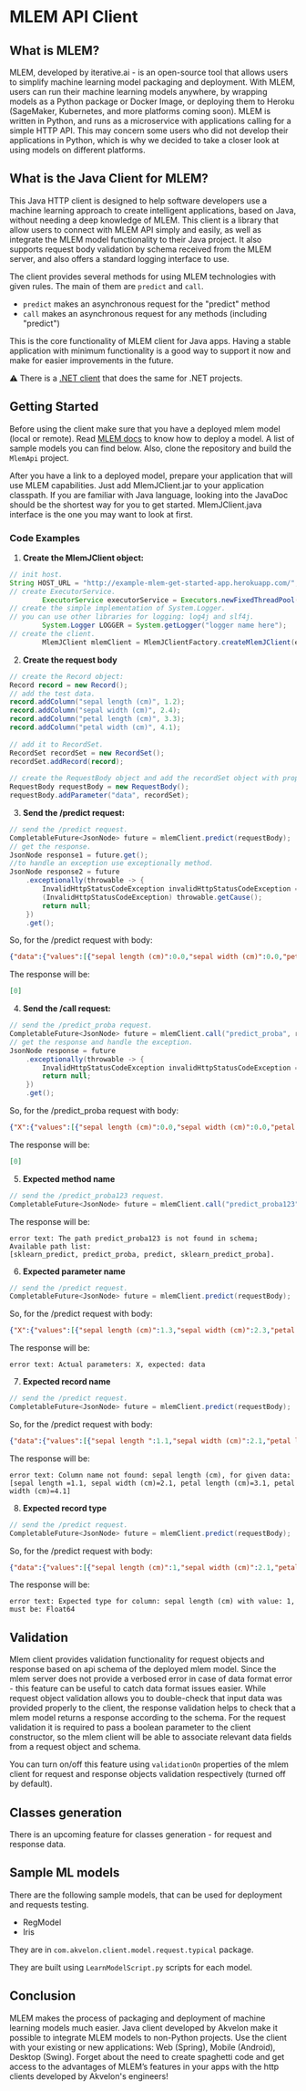 # MLEM API Client

## What is MLEM?

MLEM, developed by iterative.ai - is an open-source tool that allows users to simplify machine learning model packaging and deployment. With MLEM, users can run their machine learning models anywhere, by wrapping models as a Python package or Docker Image, or deploying them to Heroku (SageMaker, Kubernetes, and more platforms coming soon).
MLEM is written in Python, and runs as a microservice with applications calling for a simple HTTP API. This may concern some users who did not develop their applications in Python, which is why we decided to take a closer look at using models on different platforms.


## What is the Java Client for MLEM?

This Java HTTP client is designed to help software developers use a machine learning approach to create intelligent applications, based on Java, without needing a deep knowledge of MLEM. This client is a library that allow users to connect with MLEM API simply and easily, as well as integrate the MLEM model functionality to their Java project. It also supports request body validation by schema received from the MLEM server, and also offers a standard logging interface to use.

The client provides several methods for using MLEM technologies with given rules. The main of them are `predict` and `call`.
- `predict` makes an asynchronous request for the "predict" method
- `call` makes an asynchronous request for any methods (including "predict")

This is the core functionality of MLEM client for Java apps. Having a stable application with minimum functionality is a good way to support it now and make for easier improvements in the future.

⚠️ There is a [.NET client](https://gitlab.akvelon.net/sdc/mlem-c-sharp/mlem-c-sharp) that does the same for .NET projects.

## Getting Started
Before using the client make sure that you have a deployed mlem model (local or remote). Read [MLEM docs](https://mlem.ai/doc/get-started) to know how to deploy a model. A list of sample models you can find below. Also, clone the repository and build the `MlemApi` project.

After you have a link to a deployed model, prepare your application that will use MLEM capabilities. Just add MlemJClient.jar to your application classpath.
If you are familiar with Java language, looking into the JavaDoc should be the shortest way for you to get started.
MlemJClient.java interface is the one you may want to look at first.


### Code Examples

1) **Create the MlemJClient object:**<br>

```java
// init host.
String HOST_URL = "http://example-mlem-get-started-app.herokuapp.com/";
// create ExecutorService.
        ExecutorService executorService = Executors.newFixedThreadPool(10);
// create the simple implementation of System.Logger.
// you can use other libraries for logging: log4j and slf4j.        
        System.Logger LOGGER = System.getLogger("logger name here");
// create the client.
        MlemJClient mlemClient = MlemJClientFactory.createMlemJClient(executorService,HOST_URL,LOGGER);
```

2) **Create the request body**

```java 
// create the Record object:
Record record = new Record();
// add the test data.
record.addColumn("sepal length (cm)", 1.2);
record.addColumn("sepal width (cm)", 2.4);
record.addColumn("petal length (cm)", 3.3);
record.addColumn("petal width (cm)", 4.1);
   
// add it to RecordSet.
RecordSet recordSet = new RecordSet();
recordSet.addRecord(record);
 
// create the RequestBody object and add the recordSet object with property "data".
RequestBody requestBody = new RequestBody();
requestBody.addParameter("data", recordSet);
 ```

3) **Send the /predict request:**

```java 
// send the /predict request.
CompletableFuture<JsonNode> future = mlemClient.predict(requestBody);
// get the response.
JsonNode response1 = future.get();
//to handle an exception use exceptionally method.
JsonNode response2 = future
    .exceptionally(throwable -> {
        InvalidHttpStatusCodeException invalidHttpStatusCodeException = 
        (InvalidHttpStatusCodeException) throwable.getCause();
        return null;
    })
    .get();
```
So, for the /predict request with body:
```json
{"data":{"values":[{"sepal length (cm)":0.0,"sepal width (cm)":0.0,"petal length (cm)":0.0,"petal width (cm)":0.0}]}}
```
The response will be:
```json 
[0]
```

4) **Send the /call request:**
```java 
// send the /predict_proba request.
CompletableFuture<JsonNode> future = mlemClient.call("predict_proba", requestBody);
// get the response and handle the exception.
JsonNode response = future
    .exceptionally(throwable -> {
        InvalidHttpStatusCodeException invalidHttpStatusCodeException = (InvalidHttpStatusCodeException) throwable.getCause();
        return null;
    })
    .get();
```
So, for the /predict_proba request with body:
```json
{"X":{"values":[{"sepal length (cm)":0.0,"sepal width (cm)":0.0,"petal length (cm)":0.0,"petal width (cm)":0.0}]}}
```
The response will be:
```json 
[0]
```

5) **Expected method name**
```java 
// send the /predict_proba123 request.
CompletableFuture<JsonNode> future = mlemClient.call("predict_proba123", requestBody);
```
The response will be:
```text 
error text: The path predict_proba123 is not found in schema; Available path list: 
[sklearn_predict, predict_proba, predict, sklearn_predict_proba].
```
6) **Expected parameter name**
```java 
// send the /predict request.
CompletableFuture<JsonNode> future = mlemClient.predict(requestBody);
```
So, for the /predict request with body:
```json
{"X":{"values":[{"sepal length (cm)":1.3,"sepal width (cm)":2.3,"petal length (cm)":3.4,"petal width (cm)":4.7}]}}
```
The response will be:
```text 
error text: Actual parameters: X, expected: data
```
7) **Expected record name**
```java 
// send the /predict request.
CompletableFuture<JsonNode> future = mlemClient.predict(requestBody);
```
So, for the /predict request with body:
```json
{"data":{"values":[{"sepal length ":1.1,"sepal width (cm)":2.1,"petal length (cm)":3.1,"petal width (cm)":4.1}]}}
```
The response will be:
```text 
error text: Column name not found: sepal length (cm), for given data: [sepal length =1.1, sepal width (cm)=2.1, petal length (cm)=3.1, petal width (cm)=4.1]
```
8) **Expected record type**
```java 
// send the /predict request.
CompletableFuture<JsonNode> future = mlemClient.predict(requestBody);
```
So, for the /predict request with body:
```json
{"data":{"values":[{"sepal length (cm)":1,"sepal width (cm)":2.1,"petal length (cm)":3.1,"petal width (cm)":4.1}]}}
```
The response will be:
```text 
error text: Expected type for column: sepal length (cm) with value: 1, must be: Float64
```

## Validation

Mlem client provides validation functionality for request objects and response based on api schema of the deployed mlem model. Since the mlem server does not provide a verbosed error in case of data format error - this feature can be useful to catch data format issues easier.
While request object validation allows you to double-check that input data was provided properly to the client, the response validation helps to check that a mlem model returns a response according to the schema.
For the request validation it is required to pass a boolean parameter to the client constructor, so the mlem client will be able to associate relevant data fields from a request object and schema.

You can turn on/off this feature using `validationOn` properties of the mlem client for request and response objects validation respectively (turned off by default).

## Classes generation

There is an upcoming feature for classes generation - for request and response data.

## Sample ML models

There are the following sample models, that can be used for deployment and requests testing.
- RegModel
- Iris

They are in `com.akvelon.client.model.request.typical` package.

They are built using `LearnModelScript.py` scripts for each model.

## Conclusion

MLEM makes the process of packaging and deployment of machine learning models much easier. Java client developed by Akvelon make it possible to integrate MLEM models to non-Python projects.
Use the client with your existing or new applications:
Web (Spring), Mobile (Android), Desktop (Swing).
Forget about the need to create spaghetti code and get access to the advantages of MLEM’s features in your apps with the http clients developed by Akvelon's engineers!
